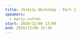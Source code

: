 ```yaml
---
title: JS+A11y Workshop - Part 2
speakers:
  - marcy-sutton
start: 2020/12/08 13:00
end: 2020/12/08 15:30
---
```

